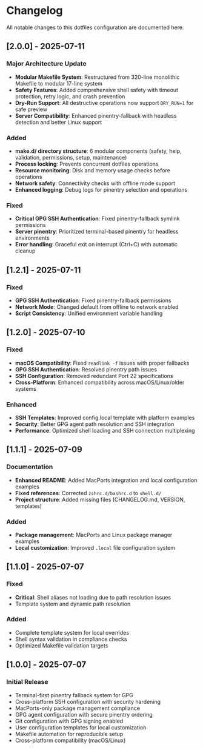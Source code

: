 # Changelog

All notable changes to this dotfiles configuration are documented here.

## [2.0.0] - 2025-07-11

### Major Architecture Update
- **Modular Makefile System**: Restructured from 320-line monolithic Makefile to modular 17-line system
- **Safety Features**: Added comprehensive shell safety with timeout protection, retry logic, and crash prevention
- **Dry-Run Support**: All destructive operations now support `DRY_RUN=1` for safe preview
- **Server Compatibility**: Enhanced pinentry-fallback with headless detection and better Linux support

### Added
- **make.d/ directory structure**: 6 modular components (safety, help, validation, permissions, setup, maintenance)
- **Process locking**: Prevents concurrent dotfiles operations
- **Resource monitoring**: Disk and memory usage checks before operations
- **Network safety**: Connectivity checks with offline mode support
- **Enhanced logging**: Debug logs for pinentry selection and operations

### Fixed
- **Critical GPG SSH Authentication**: Fixed pinentry-fallback symlink permissions
- **Server pinentry**: Prioritized terminal-based pinentry for headless environments
- **Error handling**: Graceful exit on interrupt (Ctrl+C) with automatic cleanup

## [1.2.1] - 2025-07-11

### Fixed
- **GPG SSH Authentication**: Fixed pinentry-fallback permissions
- **Network Mode**: Changed default from offline to network enabled
- **Script Consistency**: Unified environment variable handling

## [1.2.0] - 2025-07-10

### Fixed
- **macOS Compatibility**: Fixed `readlink -f` issues with proper fallbacks
- **GPG SSH Authentication**: Resolved pinentry path issues
- **SSH Configuration**: Removed redundant Port 22 specifications
- **Cross-Platform**: Enhanced compatibility across macOS/Linux/older systems

### Enhanced
- **SSH Templates**: Improved config.local template with platform examples
- **Security**: Better GPG agent path resolution and SSH integration
- **Performance**: Optimized shell loading and SSH connection multiplexing

## [1.1.1] - 2025-07-09

### Documentation
- **Enhanced README**: Added MacPorts integration and local configuration examples
- **Fixed references**: Corrected `zshrc.d/bashrc.d` to `shell.d/`
- **Project structure**: Added missing files (CHANGELOG.md, VERSION, templates)

### Added
- **Package management**: MacPorts and Linux package manager examples
- **Local customization**: Improved `.local` file configuration system

## [1.1.0] - 2025-07-07

### Fixed
- **Critical**: Shell aliases not loading due to path resolution issues
- Template system and dynamic path resolution

### Added
- Complete template system for local overrides
- Shell syntax validation in compliance checks
- Optimized Makefile validation targets

## [1.0.0] - 2025-07-07

### Initial Release
- Terminal-first pinentry fallback system for GPG
- Cross-platform SSH configuration with security hardening
- MacPorts-only package management compliance
- GPG agent configuration with secure pinentry ordering
- Git configuration with GPG signing enabled
- User configuration templates for local customization
- Makefile automation for reproducible setup
- Cross-platform compatibility (macOS/Linux)
